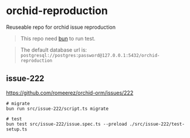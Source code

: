 # orchid-reproduction

Reuseable repo for orchid issue reproduction

> This repo need [bun](https://bun.sh/) to run test.

> The default database url is: `postgresql://postgres:password@127.0.0.1:5432/orchid-reproduction`

## issue-222

https://github.com/romeerez/orchid-orm/issues/222

```shell
# migrate
bun run src/issue-222/script.ts migrate

# test
bun test src/issue-222/issue.spec.ts --preload ./src/issue-222/test-setup.ts
```
